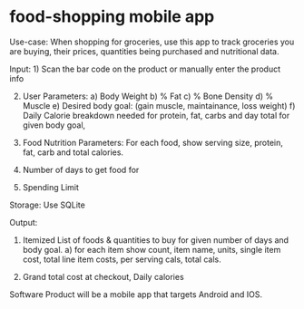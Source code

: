 # food-shopping mobile app

Use-case: When shopping for groceries, use this app to track groceries you are buying, their prices, 
quantities being purchased and nutritional data.

Input: 1) Scan the bar code on the product or manually enter the product info

2) User Parameters:
  a) Body Weight
  b) % Fat
  c) % Bone Density
  d) % Muscle
  e) Desired body goal: (gain muscle, maintainance, loss weight)
  f) Daily Calorie breakdown needed for protein, fat, carbs and day total for given body goal,   


3) Food Nutrition Parameters:
  For each food, show serving size, protein, fat, carb and total calories.
  
4) Number of days to get food for
5) Spending Limit

Storage: Use SQLite

Output:
1) Itemized List of foods & quantities to buy for given number of days and body goal. 
  a) for each item show count, item name, units, single item cost, total line item costs, per serving cals, total cals.
  
2) Grand total cost at checkout, Daily calories


Software Product will be a mobile app that targets Android and IOS. 
